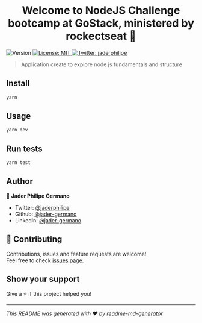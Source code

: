 <h1 align="center">Welcome to NodeJS Challenge bootcamp at GoStack, ministered by rockectseat 👋</h1>
<p>
  <img alt="Version" src="https://img.shields.io/badge/version-1.0.0-blue.svg?cacheSeconds=2592000" />
  <a href="#" target="_blank">
    <img alt="License: MIT" src="https://img.shields.io/badge/License-MIT-yellow.svg" />
  </a>
  <a href="https://twitter.com/jaderphilipe" target="_blank">
    <img alt="Twitter: jaderphilipe" src="https://img.shields.io/twitter/follow/jaderphilipe.svg?style=social" />
  </a>
</p>

> Application create to explore node js fundamentals and structure

## Install

```sh
yarn
```

## Usage

```sh
yarn dev
```

## Run tests

```sh
yarn test
```

## Author

👤 **Jader Philipe Germano**

* Twitter: [@jaderphilipe](https://twitter.com/jaderphilipe)
* Github: [@jader-germano](https://github.com/jader-germano)
* LinkedIn: [@jader-germano](https://linkedin.com/in/jader-germano)

## 🤝 Contributing

Contributions, issues and feature requests are welcome!<br />Feel free to check [issues page](https://github.com/jader-germano/gostack-node-challenge/issues). 

## Show your support

Give a ⭐️ if this project helped you!

***
_This README was generated with ❤️ by [readme-md-generator](https://github.com/kefranabg/readme-md-generator)_